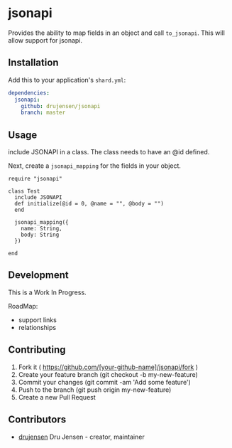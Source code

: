 # jsonapi

Provides the ability to map fields in an object and call `to_jsonapi`.  This
will allow support for jsonapi.

## Installation

Add this to your application's `shard.yml`:

```yaml
dependencies:
  jsonapi:
    github: drujensen/jsonapi
    branch: master
```

## Usage

include JSONAPI in a class.  The class needs to have an @id defined.

Next, create a `jsonapi_mapping` for the fields in your object.

```crystal
require "jsonapi"

class Test
  include JSONAPI
  def initialize(@id = 0, @name = "", @body = "")
  end

  jsonapi_mapping({
    name: String,
    body: String
  })
  
end

```

## Development

This is a Work In Progress.

RoadMap:
- support links
- relationships

## Contributing

1. Fork it ( https://github.com/[your-github-name]/jsonapi/fork )
2. Create your feature branch (git checkout -b my-new-feature)
3. Commit your changes (git commit -am 'Add some feature')
4. Push to the branch (git push origin my-new-feature)
5. Create a new Pull Request

## Contributors

- [drujensen](https://github.com/drujensen) Dru Jensen - creator, maintainer
